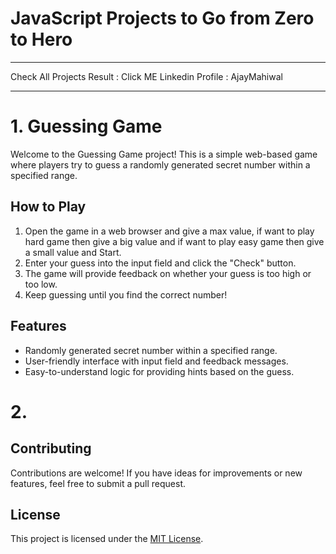# JavaScript Projects to Go from Zero to Hero

---------------

Check All Projects Result : <a herf="https://ajaymahiwal.github.io/JavaScript/">Click ME</a>
Linkedin Profile : <a herf="https://www.linkedin.com/in/ajaymahiwal">AjayMahiwal</a>

---------------
# 1. Guessing Game

Welcome to the Guessing Game project! This is a simple web-based game where players try to guess a randomly generated secret number within a specified range.

## How to Play

1. Open the game in a web browser and give a max value, if want to play hard game then give a big value and if want to play easy game then give a small value and Start.
2. Enter your guess into the input field and click the "Check" button.
3. The game will provide feedback on whether your guess is too high or too low.
4. Keep guessing until you find the correct number!

## Features

- Randomly generated secret number within a specified range.
- User-friendly interface with input field and feedback messages.
- Easy-to-understand logic for providing hints based on the guess.


# 2. 


## Contributing

Contributions are welcome! If you have ideas for improvements or new features, feel free to submit a pull request.

## License

This project is licensed under the [MIT License](LICENSE).


